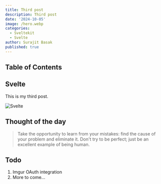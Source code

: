 ```yaml
---
title: Third post
description: Third post
date: '2024-10-05'
image: /hero.webp
categories:
  - Sveltekit
  - Svelte
author: Surajit Basak
published: true
---
```


## Table of Contents

## Svelte

This is my third post.

![Svelte](/hero.webp)

## Thought of the day

> Take the opportunity to learn from your mistakes: find the cause of your problem and eliminate it. Don't try to be perfect; just be an excellent example of being human.

## Todo

1. Imgur OAuth integration
1. More to come...
